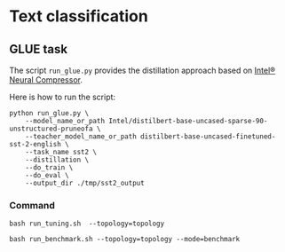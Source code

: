 # Text classification

## GLUE task

The script `run_glue.py` provides the distillation approach based on [Intel® Neural Compressor](https://github.com/intel/neural-compressor).

Here is how to run the script:
 
```
python run_glue.py \     
    --model_name_or_path Intel/distilbert-base-uncased-sparse-90-unstructured-pruneofa \     
    --teacher_model_name_or_path distilbert-base-uncased-finetuned-sst-2-english \     
    --task_name sst2 \     
    --distillation \     
    --do_train \ 
    --do_eval \     
    --output_dir ./tmp/sst2_output 
```

### Command

```
bash run_tuning.sh  --topology=topology
```

```
bash run_benchmark.sh --topology=topology --mode=benchmark
```